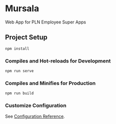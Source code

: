 # Mursala
Web App for PLN Employee Super Apps

## Project Setup
```
npm install
```

### Compiles and Hot-reloads for Development
```
npm run serve
```

### Compiles and Minifies for Production
```
npm run build
```

### Customize Configuration
See [Configuration Reference](https://cli.vuejs.org/config/).
